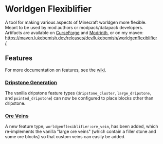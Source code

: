 # Worldgen Flexiblifier

A tool for making various aspects of Minecraft worldgen more flexible. Meant to be used by mod authors or modpack/datapack
developers. Artifacts are available on [CurseForge](https://legacy.curseforge.com/minecraft/mc-mods/worldgen-flexiblifier) and [Modrinth](https://modrinth.com/mod/worldgenflexiblifier), or on my maven: https://maven.lukebemish.dev/releases/dev/lukebemish/worldgenflexiblifier/

## Features

For more documentation on features, see the [wiki](https://github.com/lukebemishprojects/WorldgenFlexiblifier/wiki).

### [Dripstone Generation](https://github.com/lukebemishprojects/WorldgenFlexiblifier/wiki/Dripstone-Generation)

The vanilla dripstone feature types (`dripstone_cluster`, `large_dripstone`, and `pointed_dripstone`) can now be
configured to place blocks other than dripstone.

### [Ore Veins](https://github.com/lukebemishprojects/WorldgenFlexiblifier/wiki/Flexible-Ore-Veins)

A new feature type, `worldgenflexiblifier:ore_vein`, has been added, which re-implements the vanilla "large ore veins"
(which contain a filler stone and some ore blocks) so that custom veins can easily be added.
